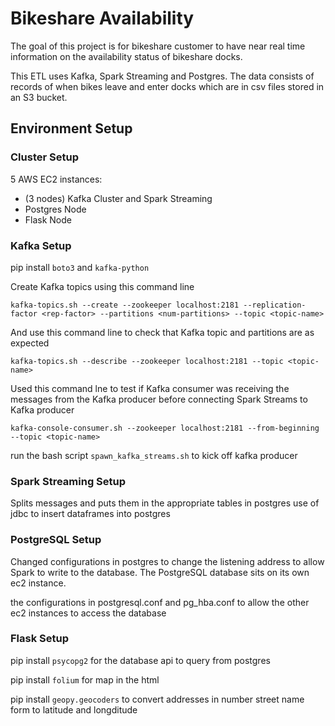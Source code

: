# Bikeshare Availability

The goal of this project is for bikeshare customer to have near real time information on the availability status of bikeshare docks. 

This ETL uses Kafka, Spark Streaming and Postgres. The data consists of records of when bikes leave and enter docks which are in csv files stored in an S3 bucket.


## Environment Setup

### Cluster Setup
5 AWS EC2 instances:

- (3 nodes) Kafka Cluster and Spark Streaming
- Postgres Node
- Flask Node

### Kafka Setup
pip install `boto3` and `kafka-python`

Create Kafka topics using this command line

`kafka-topics.sh --create --zookeeper localhost:2181 --replication-factor <rep-factor> --partitions <num-partitions> --topic <topic-name>`

And use this command line to check that Kafka topic and partitions are as expected

`kafka-topics.sh --describe --zookeeper localhost:2181 --topic <topic-name>`

Used this command lne to test if Kafka consumer was receiving the messages from the Kafka producer before connecting Spark Streams to Kafka producer

`kafka-console-consumer.sh --zookeeper localhost:2181 --from-beginning --topic <topic-name>`

run the bash script `spawn_kafka_streams.sh` to kick off kafka producer

### Spark Streaming Setup
Splits messages and puts them in the appropriate tables in postgres
use of jdbc to insert dataframes into postgres

### PostgreSQL Setup
Changed configurations in postgres to change the listening address to allow Spark to write to the database.
The PostgreSQL database sits on its own ec2 instance.

the configurations in postgresql.conf and pg_hba.conf to allow the other ec2 instances to access the database

### Flask Setup
pip install `psycopg2` for the database api to query from postgres

pip install `folium` for map in the html

pip install `geopy.geocoders` to convert addresses in number street name form to latitude and longditude

